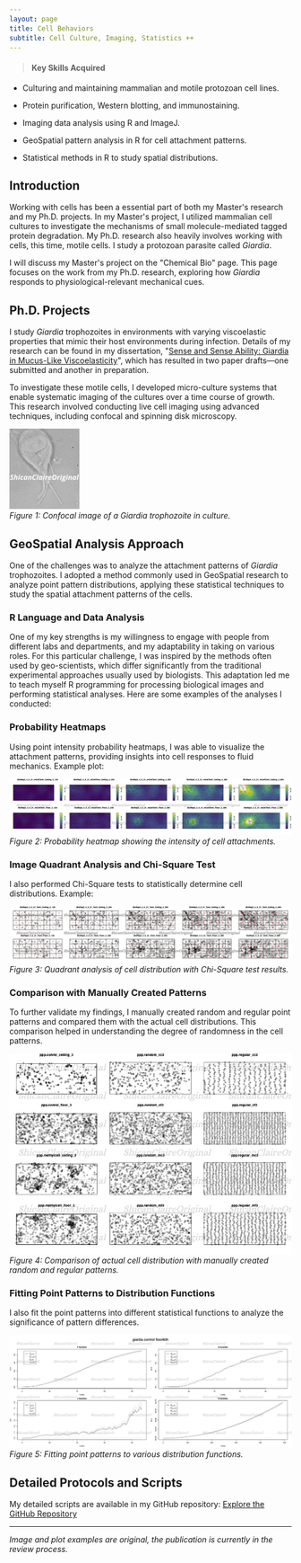 ```yaml
---
layout: page
title: Cell Behaviors
subtitle: Cell Culture, Imaging, Statistics ++
---
```


> #### Key Skills Acquired
* Culturing and maintaining mammalian and motile protozoan cell lines.

* Protein purification, Western blotting, and immunostaining.

* Imaging data analysis using R and ImageJ.

* GeoSpatial pattern analysis in R for cell attachment patterns.

* Statistical methods in R to study spatial distributions.
  
## Introduction

Working with cells has been a essential part of both my Master's research and my Ph.D. projects. In my Master's project, I utilized mammalian cell cultures to investigate the mechanisms of small molecule-mediated tagged protein degradation. My Ph.D. research also heavily involves working with cells, this time, motile cells. I study a protozoan parasite called _Giardia_.

I will discuss my Master's project on the "Chemical Bio" page. This page focuses on the work from my Ph.D. research, exploring how _Giardia_ responds to physiological-relevant mechanical cues.


## Ph.D. Projects  
    
I study _Giardia_ trophozoites in environments with varying viscoelastic properties that mimic their host environments during infection. Details of my research can be found in my dissertation, "[Sense and Sense Ability: Giardia in Mucus-Like Viscoelasticity](https://www.proquest.com/docview/3059825765?sourcetype=Dissertations%20&%20Theses)", which has resulted in two paper drafts—one submitted and another in preparation.

To investigate these motile cells, I developed micro-culture systems that enable systematic imaging of the cultures over a time course of growth. This research involved conducting live cell imaging using advanced techniques, including confocal and spinning disk microscopy.

![Giardia Cell Image](/assets/img/GeoSpatialCellResearch/GiardiaPic.gif)  
*Figure 1: Confocal image of a _Giardia_ trophozoite in culture.*

## GeoSpatial Analysis Approach

One of the challenges was to analyze the attachment patterns of _Giardia_ trophozoites. I adopted a method commonly used in GeoSpatial research to analyze point pattern distributions, applying these statistical techniques to study the spatial attachment patterns of the cells.

### R Language and Data Analysis  
  
One of my key strengths is my willingness to engage with people from different labs and departments, and my adaptability in taking on various roles. For this particular challenge, I was inspired by the methods often used by geo-scientists, which differ significantly from the traditional experimental approaches usually used by biologists. This adaptation led me to teach myself R programming for processing biological images and performing statistical analyses. Here are some examples of the analyses I conducted:

### Probability Heatmaps

Using point intensity probability heatmaps, I was able to visualize the attachment patterns, providing insights into cell responses to fluid mechanics. Example plot:

![Probability Heatmap](/assets/img/GeoSpatialCellResearch/SamplePlot_Point_Intensity_Probability.jpg)  
*Figure 2: Probability heatmap showing the intensity of cell attachments.*

### Image Quadrant Analysis and Chi-Square Test

I also performed Chi-Square tests to statistically determine cell distributions. Example:

![Quadrant Analysis](/assets/img/GeoSpatialCellResearch/Plots_Quadrant_Aggregates.jpg)  
*Figure 3: Quadrant analysis of cell distribution with Chi-Square test results.*

### Comparison with Manually Created Patterns

To further validate my findings, I manually created random and regular point patterns and compared them with the actual cell distributions. This comparison helped in understanding the degree of randomness in the cell patterns.

![Pattern Comparison](/assets/img/GeoSpatialCellResearch/sample_random_regular.jpg)  
*Figure 4: Comparison of actual cell distribution with manually created random and regular patterns.*

### Fitting Point Patterns to Distribution Functions

I also fit the point patterns into different statistical functions to analyze the significance of pattern differences.  

![Distribution Function Fitting](/assets/img/GeoSpatialCellResearch/point_distribution_functions_fitting_vs_Prois.jpg)  
*Figure 5: Fitting point patterns to various distribution functions.*

## Detailed Protocols and Scripts

My detailed scripts are available in my GitHub repository:
[Explore the GitHub Repository](https://github.com/sl1453/GeoSpatial-Point-Pattern-Analysis/blob/main/README.md)

---

*Image and plot examples are original, the publication is currently in the review process.*
